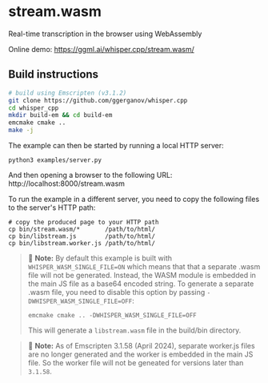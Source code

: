 # stream.wasm

Real-time transcription in the browser using WebAssembly

Online demo: https://ggml.ai/whisper.cpp/stream.wasm/

## Build instructions

```bash
# build using Emscripten (v3.1.2)
git clone https://github.com/ggerganov/whisper.cpp
cd whisper_cpp
mkdir build-em && cd build-em
emcmake cmake ..
make -j
```
The example can then be started by running a local HTTP server:
```console
python3 examples/server.py
```
And then opening a browser to the following URL:
http://localhost:8000/stream.wasm

To run the example in a different server, you need to copy the following files
to the server's HTTP path:
```
# copy the produced page to your HTTP path
cp bin/stream.wasm/*       /path/to/html/
cp bin/libstream.js        /path/to/html/
cp bin/libstream.worker.js /path/to/html/
```

> 📝 **Note:** By default this example is built with `WHISPER_WASM_SINGLE_FILE=ON`
> which means that that a separate .wasm file will not be generated. Instead, the
> WASM module is embedded in the main JS file as a base64 encoded string. To
> generate a separate .wasm file, you need to disable this option by passing
> `-DWHISPER_WASM_SINGLE_FILE=OFF`:
> ```console
> emcmake cmake .. -DWHISPER_WASM_SINGLE_FILE=OFF
> ```
> This will generate a `libstream.wasm` file in the build/bin directory.

> 📝 **Note:** As of Emscripten 3.1.58 (April 2024), separate worker.js files are no
> longer generated and the worker is embedded in the main JS file. So the worker
> file will not be geneated for versions later than `3.1.58`.
